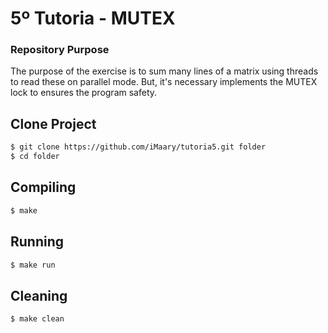 # 5º Tutoria - MUTEX

### Repository Purpose

The purpose of the exercise is to sum many lines of a matrix using
threads to read these on parallel mode. But, it's necessary implements
the MUTEX lock to ensures the program safety.

## Clone Project

```bash
$ git clone https://github.com/iMaary/tutoria5.git folder
$ cd folder
```

## Compiling

```bash
$ make
```

## Running

```bash
$ make run
```

## Cleaning

```bash
$ make clean
```
